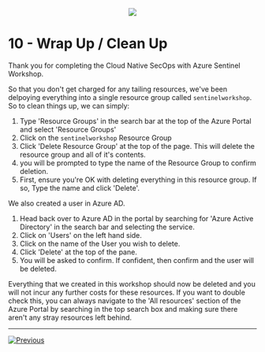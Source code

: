 <div align="center">
    <a href="./README.md">
        <img src="img/header.png"/>
    </a>
</div>

# 10 - Wrap Up / Clean Up

Thank you for completing the Cloud Native SecOps with Azure Sentinel Workshop. 

So that you don't get charged for any tailing resources, we've been delpoying everything into a single resource group called `sentinelworkshop`. So to clean things up, we can simply:

1. Type 'Resource Groups' in the search bar at the top of the Azure Portal and select 'Resource Groups'
2. Click on the `sentinelworkshop` Resource Group
3. Click 'Delete Resource Group' at the top of the page. This will delete the resource group and all of it's contents. 
4. you will be prompted to type the name of the Resource Group to confirm deletion. 
5. First, ensure you're OK with deleting everything in this resource group. If so, Type the name and click 'Delete'.

We also created a user in Azure AD. 

1. Head back over to Azure AD in the portal by searching for 'Azure Active Directory' in the search bar and selecting the service.
2. Click on 'Users' on the left hand side.
3. Click on the name of the User you wish to delete.
4. Click 'Delete' at the top of the pane. 
5. You will be asked to confirm. If confident, then confirm and the user will be deleted. 

Everything that we created in this workshop should now be deleted and you will not incur any further costs for these resources. If you want to double check this, you can always navigate to the 'All resources' section of the Azure Portal by searching in the top search box and making sure there aren't any stray resources left behind.

----

[![Previous](img/previous.png)](./09_patterns.md) 